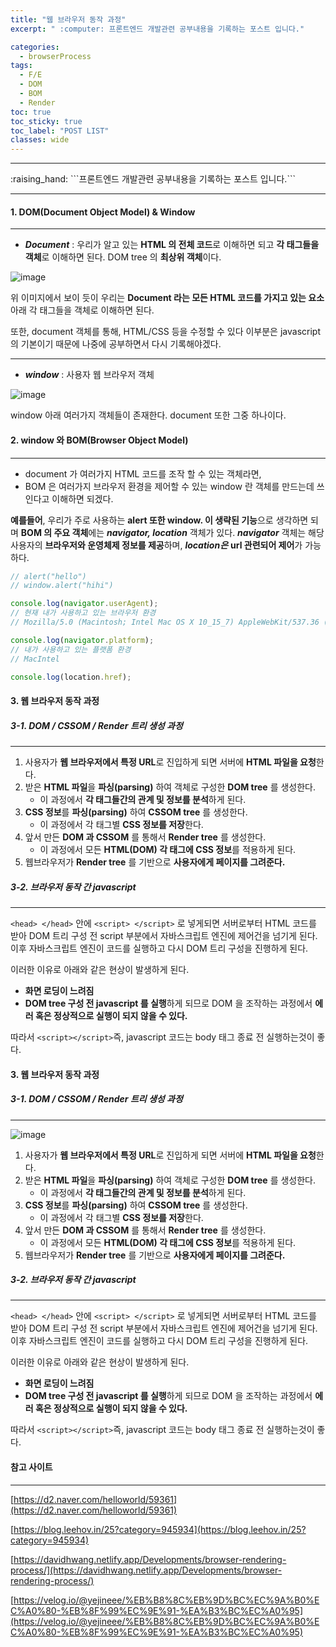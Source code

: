 ```yaml
---
title: "웹 브라우저 동작 과정"
excerpt: " :computer: 프론트엔드 개발관련 공부내용을 기록하는 포스트 입니다."

categories:
  - browserProcess
tags:
  - F/E
  - DOM
  - BOM
  - Render
toc: true
toc_sticky: true
toc_label: "POST LIST"
classes: wide
---
```


<hr>
:raising_hand:  ```프론트엔드 개발관련 공부내용을 기록하는 포스트 입니다.```
<hr>

#### 1. DOM(Document Object Model) & Window

---

- **_Document_** : 우리가 알고 있는 **HTML 의 전체 코드**로 이해하면 되고 **각 태그들을 객체**로 이해하면 된다. DOM tree 의 **최상위 객체**이다.

![image](https://user-images.githubusercontent.com/56063287/142225234-2ed1d786-0e46-459c-9e30-c6f3e6b34b07.png)

위 이미지에서 보이 듯이 우리는 **Document 라는 모든 HTML 코드를 가지고 있는 요소**아래 각 태그들을 객체로 이해하면 된다.

또한, document 객체를 통해, HTML/CSS 등을 수정할 수 있다 이부분은 javascript 의 기본이기 때문에 나중에 공부하면서 다시 기록해야겠다.

---

- **_window_** : 사용자 웹 브라우저 객체

![image](https://user-images.githubusercontent.com/56063287/142424714-bc5bb2bc-465f-4e46-b8e4-95720ec2d871.png)

window 아래 여러가지 객체들이 존재한다. document 또한 그중 하나이다.

#### 2. window 와 BOM(Browser Object Model)

---

- document 가 여러가지 HTML 코드를 조작 할 수 있는 객체라면,
- BOM 은 여러가지 브라우저 환경을 제어할 수 있는 window 란 객체를 만드는데 쓰인다고 이해하면 되겠다.

**예를들어**, 우리가 주로 사용하는 **alert 또한 window. 이 생략된 기능**으로 생각하면 되며 **BOM 의 주요 객체**에는 **_navigator, location_** 객체가 있다.
**_navigator_** 객체는 해당 사용자의 **브라우저와 운영체제 정보를 제공**하며, **_location은_** **url 관련되어 제어**가 가능하다.

```js
// alert("hello")
// window.alert("hihi")

console.log(navigator.userAgent);
// 현재 내가 사용하고 있는 브라우저 환경
// Mozilla/5.0 (Macintosh; Intel Mac OS X 10_15_7) AppleWebKit/537.36 (KHTML, like Gecko) Chrome/94.0.4606.71 Safari/537.36

console.log(navigator.platform);
// 내가 사용하고 있는 플랫폼 환경
// MacIntel

console.log(location.href);
```

#### 3. 웹 브라우저 동작 과정

##### 3-1. DOM / CSSOM / Render 트리 생성 과정

---

1. 사용자가 **웹 브라우저에서 특정 URL**로 진입하게 되면 서버에 **HTML 파일을 요청**한다.
2. 받은 **HTML 파일**을 **파싱(parsing)** 하여 객체로 구성한 **DOM tree** 를 생성한다.
   - 이 과정에서 **각 태그들간의 관계 및 정보를 분석**하게 된다.
3. **CSS 정보**를 **파싱(parsing)** 하여 **CSSOM tree** 를 생성한다.
   - 이 과정에서 각 태그별 **CSS 정보를 저장**한다.
4. 앞서 만든 **DOM 과 CSSOM** 를 통해서 **Render tree** 를 생성한다.
   - 이 과정에서 모든 **HTML(DOM) 각 태그에 CSS 정보**를 적용하게 된다.
5. 웹브라우저가 **Render tree** 를 기반으로 **사용자에게 페이지를 그려준다.**

##### 3-2. 브라우저 동작 간 javascript

---

`<head> </head>` 안에 `<script> </script>` 로 넣게되면 서버로부터 HTML 코드를 받아 DOM 트리 구성 전 script 부분에서 자바스크립트 엔진에 제어건을 넘기게 된다.
이후 자바스크립트 엔진이 코드를 실행하고 다시 DOM 트리 구성을 진행하게 된다.

이러한 이유로 아래와 같은 현상이 발생하게 된다.

- **화면 로딩이 느려짐**
- **DOM tree 구성 전 javascript 를 실행**하게 되므로 DOM 을 조작하는 과정에서 **에러 혹은 정상적으로 실행이 되지 않을 수 있다.**

따라서 `<script></script>`즉, javascript 코드는 body 태그 종료 전 실행하는것이 좋다.

#### 3. 웹 브라우저 동작 과정

##### 3-1. DOM / CSSOM / Render 트리 생성 과정

---

![image](https://user-images.githubusercontent.com/56063287/144748119-24624b76-cdb3-4173-9207-45b196882deb.png)

1. 사용자가 **웹 브라우저에서 특정 URL**로 진입하게 되면 서버에 **HTML 파일을 요청**한다.
2. 받은 **HTML 파일**을 **파싱(parsing)** 하여 객체로 구성한 **DOM tree** 를 생성한다.
   - 이 과정에서 **각 태그들간의 관계 및 정보를 분석**하게 된다.
3. **CSS 정보**를 **파싱(parsing)** 하여 **CSSOM tree** 를 생성한다.
   - 이 과정에서 각 태그별 **CSS 정보를 저장**한다.
4. 앞서 만든 **DOM 과 CSSOM** 를 통해서 **Render tree** 를 생성한다.
   - 이 과정에서 모든 **HTML(DOM) 각 태그에 CSS 정보**를 적용하게 된다.
5. 웹브라우저가 **Render tree** 를 기반으로 **사용자에게 페이지를 그려준다.**

##### 3-2. 브라우저 동작 간 javascript

---

`<head> </head>` 안에 `<script> </script>` 로 넣게되면 서버로부터 HTML 코드를 받아 DOM 트리 구성 전 script 부분에서 자바스크립트 엔진에 제어건을 넘기게 된다.
이후 자바스크립트 엔진이 코드를 실행하고 다시 DOM 트리 구성을 진행하게 된다.

이러한 이유로 아래와 같은 현상이 발생하게 된다.

- **화면 로딩이 느려짐**
- **DOM tree 구성 전 javascript 를 실행**하게 되므로 DOM 을 조작하는 과정에서 **에러 혹은 정상적으로 실행이 되지 않을 수 있다.**

따라서 `<script></script>`즉, javascript 코드는 body 태그 종료 전 실행하는것이 좋다.

#### 참고 사이트

---

[https://d2.naver.com/helloworld/59361](https://d2.naver.com/helloworld/59361)

[https://blog.leehov.in/25?category=945934](https://blog.leehov.in/25?category=945934)

[https://davidhwang.netlify.app/Developments/browser-rendering-process/](https://davidhwang.netlify.app/Developments/browser-rendering-process/)

[https://velog.io/@yejineee/%EB%B8%8C%EB%9D%BC%EC%9A%B0%EC%A0%80-%EB%8F%99%EC%9E%91-%EA%B3%BC%EC%A0%95](https://velog.io/@yejineee/%EB%B8%8C%EB%9D%BC%EC%9A%B0%EC%A0%80-%EB%8F%99%EC%9E%91-%EA%B3%BC%EC%A0%95)
